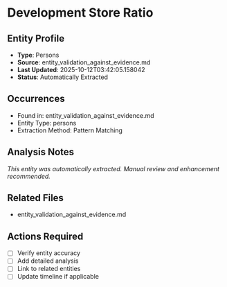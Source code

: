 # Development Store Ratio

## Entity Profile
- **Type**: Persons
- **Source**: entity_validation_against_evidence.md
- **Last Updated**: 2025-10-12T03:42:05.158042
- **Status**: Automatically Extracted

## Occurrences
- Found in: entity_validation_against_evidence.md
- Entity Type: persons
- Extraction Method: Pattern Matching

## Analysis Notes
*This entity was automatically extracted. Manual review and enhancement recommended.*

## Related Files
- entity_validation_against_evidence.md

## Actions Required
- [ ] Verify entity accuracy
- [ ] Add detailed analysis
- [ ] Link to related entities
- [ ] Update timeline if applicable
